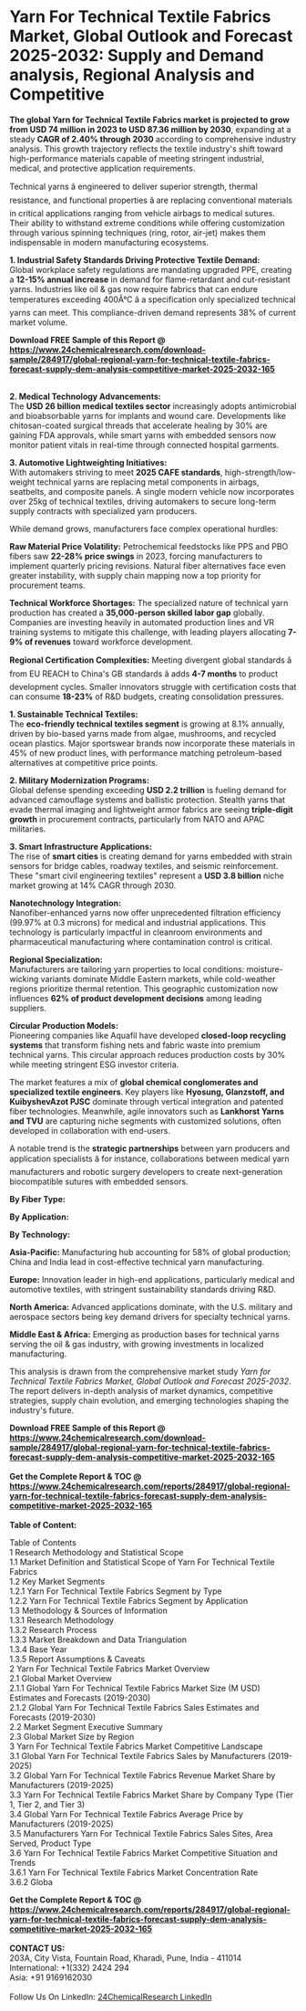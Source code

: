 <h1>Yarn For Technical Textile Fabrics Market, Global Outlook and Forecast 2025-2032: Supply and Demand analysis, Regional Analysis and Competitive</h1><p><strong>The global Yarn for Technical Textile Fabrics market is projected to grow from USD 74 million in 2023 to USD 87.36 million by 2030</strong>, expanding at a steady <strong>CAGR of 2.40% through 2030</strong> according to comprehensive industry analysis. This growth trajectory reflects the textile industry's shift toward high-performance materials capable of meeting stringent industrial, medical, and protective application requirements.</p><p>Technical yarns â engineered to deliver superior strength, thermal resistance, and functional properties â are replacing conventional materials in critical applications ranging from vehicle airbags to medical sutures. Their ability to withstand extreme conditions while offering customization through various spinning techniques (ring, rotor, air-jet) makes them indispensable in modern manufacturing ecosystems.</p><p><strong>1. Industrial Safety Standards Driving Protective Textile Demand:</strong><br>
Global workplace safety regulations are mandating upgraded PPE, creating a <strong>12-15% annual increase</strong> in demand for flame-retardant and cut-resistant yarns. Industries like oil &amp; gas now require fabrics that can endure temperatures exceeding 400Â°C â a specification only specialized technical yarns can meet. This compliance-driven demand represents 38% of current market volume.</p><div><b>Download FREE Sample of this Report @ 
            <a href="https://www.24chemicalresearch.com/download-sample/284917/global-regional-yarn-for-technical-textile-fabrics-forecast-supply-dem-analysis-competitive-market-2025-2032-165">
            https://www.24chemicalresearch.com/download-sample/284917/global-regional-yarn-for-technical-textile-fabrics-forecast-supply-dem-analysis-competitive-market-2025-2032-165</a></b></div><br><p><strong>2. Medical Technology Advancements:</strong><br>
The <strong>USD 26 billion medical textiles sector</strong> increasingly adopts antimicrobial and bioabsorbable yarns for implants and wound care. Developments like chitosan-coated surgical threads that accelerate healing by 30% are gaining FDA approvals, while smart yarns with embedded sensors now monitor patient vitals in real-time through connected hospital garments.</p><p><strong>3. Automotive Lightweighting Initiatives:</strong><br>
With automakers striving to meet <strong>2025 CAFE standards</strong>, high-strength/low-weight technical yarns are replacing metal components in airbags, seatbelts, and composite panels. A single modern vehicle now incorporates over 25kg of technical textiles, driving automakers to secure long-term supply contracts with specialized yarn producers.</p><p>While demand grows, manufacturers face complex operational hurdles:</p><p><strong>Raw Material Price Volatility:</strong> Petrochemical feedstocks like PPS and PBO fibers saw <strong>22-28% price swings</strong> in 2023, forcing manufacturers to implement quarterly pricing revisions. Natural fiber alternatives face even greater instability, with supply chain mapping now a top priority for procurement teams.</p><p><strong>Technical Workforce Shortages:</strong> The specialized nature of technical yarn production has created a <strong>35,000-person skilled labor gap</strong> globally. Companies are investing heavily in automated production lines and VR training systems to mitigate this challenge, with leading players allocating <strong>7-9% of revenues</strong> toward workforce development.</p><p><strong>Regional Certification Complexities:</strong> Meeting divergent global standards â from EU REACH to China's GB standards â adds <strong>4-7 months</strong> to product development cycles. Smaller innovators struggle with certification costs that can consume <strong>18-23%</strong> of R&amp;D budgets, creating consolidation pressures.</p><p><strong>1. Sustainable Technical Textiles:</strong><br>
The <strong>eco-friendly technical textiles segment</strong> is growing at 8.1% annually, driven by bio-based yarns made from algae, mushrooms, and recycled ocean plastics. Major sportswear brands now incorporate these materials in 45% of new product lines, with performance matching petroleum-based alternatives at competitive price points.</p><p><strong>2. Military Modernization Programs:</strong><br>
Global defense spending exceeding <strong>USD 2.2 trillion</strong> is fueling demand for advanced camouflage systems and ballistic protection. Stealth yarns that evade thermal imaging and lightweight armor fabrics are seeing <strong>triple-digit growth</strong> in procurement contracts, particularly from NATO and APAC militaries.</p><p><strong>3. Smart Infrastructure Applications:</strong><br>
The rise of <strong>smart cities</strong> is creating demand for yarns embedded with strain sensors for bridge cables, roadway textiles, and seismic reinforcement. These "smart civil engineering textiles" represent a <strong>USD 3.8 billion</strong> niche market growing at 14% CAGR through 2030.</p><p><strong>Nanotechnology Integration:</strong><br>
	Nanofiber-enhanced yarns now offer unprecedented filtration efficiency (99.97% at 0.3 microns) for medical and industrial applications. This technology is particularly impactful in cleanroom environments and pharmaceutical manufacturing where contamination control is critical.</p><p><strong>Regional Specialization:</strong><br>
	Manufacturers are tailoring yarn properties to local conditions: moisture-wicking variants dominate Middle Eastern markets, while cold-weather regions prioritize thermal retention. This geographic customization now influences <strong>62% of product development decisions</strong> among leading suppliers.</p><p><strong>Circular Production Models:</strong><br>
	Pioneering companies like Aquafil have developed <strong>closed-loop recycling systems</strong> that transform fishing nets and fabric waste into premium technical yarns. This circular approach reduces production costs by 30% while meeting stringent ESG investor criteria.</p><p>The market features a mix of <strong>global chemical conglomerates and specialized textile engineers</strong>. Key players like <strong>Hyosung, Glanzstoff, and KuibyshevAzot PJSC</strong> dominate through vertical integration and patented fiber technologies. Meanwhile, agile innovators such as <strong>Lankhorst Yarns and TVU</strong> are capturing niche segments with customized solutions, often developed in collaboration with end-users.</p><p>A notable trend is the <strong>strategic partnerships</strong> between yarn producers and application specialists â for instance, collaborations between medical yarn manufacturers and robotic surgery developers to create next-generation biocompatible sutures with embedded sensors.</p><p><strong>By Fiber Type:</strong></p><p><strong>By Application:</strong></p><p><strong>By Technology:</strong></p><p><strong>Asia-Pacific:</strong> Manufacturing hub accounting for 58% of global production; China and India lead in cost-effective technical yarn manufacturing.</p><p><strong>Europe:</strong> Innovation leader in high-end applications, particularly medical and automotive textiles, with stringent sustainability standards driving R&amp;D.</p><p><strong>North America:</strong> Advanced applications dominate, with the U.S. military and aerospace sectors being key demand drivers for specialty technical yarns.</p><p><strong>Middle East &amp; Africa:</strong> Emerging as production bases for technical yarns serving the oil &amp; gas industry, with growing investments in localized manufacturing.</p><p>This analysis is drawn from the comprehensive market study <em>Yarn for Technical Textile Fabrics Market, Global Outlook and Forecast 2025-2032</em>. The report delivers in-depth analysis of market dynamics, competitive strategies, supply chain evolution, and emerging technologies shaping the industry's future.</p><div><b>Download FREE Sample of this Report @ 
            <a href="https://www.24chemicalresearch.com/download-sample/284917/global-regional-yarn-for-technical-textile-fabrics-forecast-supply-dem-analysis-competitive-market-2025-2032-165">
            https://www.24chemicalresearch.com/download-sample/284917/global-regional-yarn-for-technical-textile-fabrics-forecast-supply-dem-analysis-competitive-market-2025-2032-165</a></b></div><br><div><b>Get the Complete Report & TOC @ 
            <a href="https://www.24chemicalresearch.com/reports/284917/global-regional-yarn-for-technical-textile-fabrics-forecast-supply-dem-analysis-competitive-market-2025-2032-165">
            https://www.24chemicalresearch.com/reports/284917/global-regional-yarn-for-technical-textile-fabrics-forecast-supply-dem-analysis-competitive-market-2025-2032-165</a></b></div><br>
            <b>Table of Content:</b><p>Table of Contents<br />
1 Research Methodology and Statistical Scope<br />
1.1 Market Definition and Statistical Scope of Yarn For Technical Textile Fabrics<br />
1.2 Key Market Segments<br />
1.2.1 Yarn For Technical Textile Fabrics Segment by Type<br />
1.2.2 Yarn For Technical Textile Fabrics Segment by Application<br />
1.3 Methodology & Sources of Information<br />
1.3.1 Research Methodology<br />
1.3.2 Research Process<br />
1.3.3 Market Breakdown and Data Triangulation<br />
1.3.4 Base Year<br />
1.3.5 Report Assumptions & Caveats<br />
2 Yarn For Technical Textile Fabrics Market Overview<br />
2.1 Global Market Overview<br />
2.1.1 Global Yarn For Technical Textile Fabrics Market Size (M USD) Estimates and Forecasts (2019-2030)<br />
2.1.2 Global Yarn For Technical Textile Fabrics Sales Estimates and Forecasts (2019-2030)<br />
2.2 Market Segment Executive Summary<br />
2.3 Global Market Size by Region<br />
3 Yarn For Technical Textile Fabrics Market Competitive Landscape<br />
3.1 Global Yarn For Technical Textile Fabrics Sales by Manufacturers (2019-2025)<br />
3.2 Global Yarn For Technical Textile Fabrics Revenue Market Share by Manufacturers (2019-2025)<br />
3.3 Yarn For Technical Textile Fabrics Market Share by Company Type (Tier 1, Tier 2, and Tier 3)<br />
3.4 Global Yarn For Technical Textile Fabrics Average Price by Manufacturers (2019-2025)<br />
3.5 Manufacturers Yarn For Technical Textile Fabrics Sales Sites, Area Served, Product Type<br />
3.6 Yarn For Technical Textile Fabrics Market Competitive Situation and Trends<br />
3.6.1 Yarn For Technical Textile Fabrics Market Concentration Rate<br />
3.6.2 Globa</p><div><b>Get the Complete Report & TOC @ 
            <a href="https://www.24chemicalresearch.com/reports/284917/global-regional-yarn-for-technical-textile-fabrics-forecast-supply-dem-analysis-competitive-market-2025-2032-165">
            https://www.24chemicalresearch.com/reports/284917/global-regional-yarn-for-technical-textile-fabrics-forecast-supply-dem-analysis-competitive-market-2025-2032-165</a></b></div><br><b>CONTACT US:</b><br>
            203A, City Vista, Fountain Road, Kharadi, Pune, India - 411014<br>
            International: +1(332) 2424 294<br>
            Asia: +91 9169162030 <br><br>
            Follow Us On LinkedIn: <a href="https://www.linkedin.com/company/24chemicalresearch/">24ChemicalResearch LinkedIn</a>
